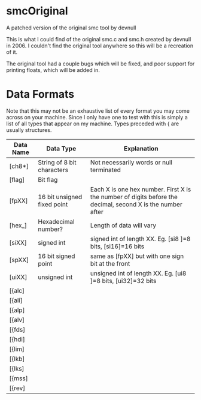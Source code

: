 # smcOriginal
A patched version of the original smc tool by devnull

This is what I could find of the original smc.c and smc.h created by devnull in 2006. I couldn't find the original tool anywhere so this will be a recreation of it.

The original tool had a couple bugs which will be fixed, and poor support for printing floats, which will be added in.

# Data Formats

Note that this may not be an exhaustive list of every format you may come across on your machine. Since I only have one to test with this is simply a list of all types that appear on my machine.
Types preceded with { are usually structures.

| Data Name | Data Type | Explanation |
| ------ | ------ | ------ |
| [ch8*] | String of 8 bit characters | Not necessarily words or null terminated |
| [flag] | Bit flag | |
| [fpXX] | 16 bit unsigned fixed point | Each X is one hex number. First X is the number of digits before the decimal, second X is the number after |
| [hex_] | Hexadecimal number? | Length of data will vary |
| [siXX] | signed int | signed int of length XX. Eg. [si8 ]=8 bits, [si16]=16 bits |
| [spXX] | 16 bit signed point | same as [fpXX] but with one sign bit at the front |
| [uiXX] | unsigned int | unsigned int of length XX. Eg. [ui8 ]=8 bits, [ui32]=32 bits |
| [{alc] | | |
| [{ali] | | |
| [{alp] | | |
| [{alv] | | |
| [{fds] | | |
| [{hdi] | | |
| [{lim] | | |
| [{lkb] | | |
| [{lks] | | |
| [{mss] | | |
| [{rev] | | |